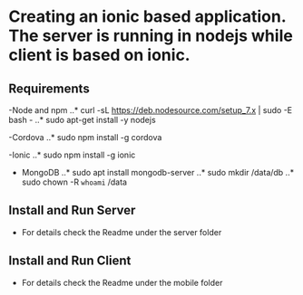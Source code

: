 # Creating an ionic based application. The server is running in nodejs while client is based on ionic. 

## Requirements

-Node and npm
..* curl -sL https://deb.nodesource.com/setup_7.x | sudo -E bash -
..* sudo apt-get install -y nodejs

-Cordova
..* sudo npm install -g cordova

-Ionic
..* sudo npm install -g ionic

- MongoDB
..* sudo apt install mongodb-server
..* sudo mkdir /data/db
..* sudo chown -R `whoami` /data

## Install and Run Server
- For details check the Readme under the server folder

## Install and Run Client
- For details check the Readme under the mobile folder
